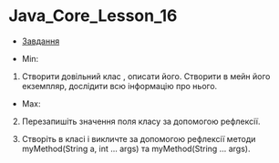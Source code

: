 # Java_Core_Lesson_16
* [Завдання](https://github.com/ValeriiJavalesson/Java_Core_Lesson_16/tree/master/src/Task)

* Min:

1. Створити довільний клас , описати його. Створити в мейн його екземпляр, дослідити всю інформацію про нього.

* Max:

2. Перезапишіть значення поля класу за допомогою рефлексії. 

3. Створіть в класі і викличте за допомогою рефлексії методи  myMethod(String a, int ... args) та  myMethod(String … args).

